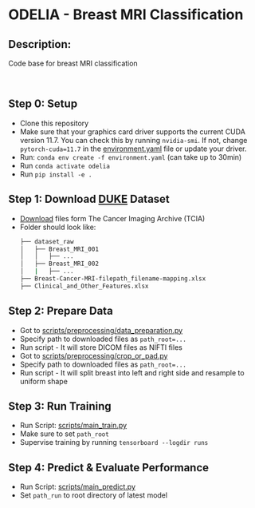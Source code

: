 # ODELIA - Breast MRI Classification 
## Description:
Code base for breast MRI classification

<br/>

## Step 0: Setup 
* Clone this repository 
* Make sure that your graphics card driver supports the current CUDA version 11.7. You can check this by running `nvidia-smi`. 
If not, change `pytorch-cuda=11.7` in the [environment.yaml](environment.yaml) file or update your driver.
* Run: `conda env create -f environment.yaml` (can take up to 30min)
* Run `conda activate odelia`
* Run `pip install -e .`

## Step 1: Download [DUKE](https://sites.duke.edu/mazurowski/resources/breast-cancer-mri-dataset/) Dataset
* [Download](https://wiki.cancerimagingarchive.net/pages/viewpage.action?pageId=70226903) files form The Cancer Imaging Archive (TCIA)
* Folder should look like:
    ```bash
    ├── dataset_raw
    │   ├── Breast_MRI_001
    │   │   ├── ...
    │   ├── Breast_MRI_002
    │   |   ├── ...
    ├── Breast-Cancer-MRI-filepath_filename-mapping.xlsx
    ├── Clinical_and_Other_Features.xlsx
    ```

## Step 2: Prepare Data 
* Got to  [scripts/preprocessing/data_preparation.py](scripts/preprocessing/duke_dicom2nii.py)
* Specify path to downloaded files as `path_root=...` 
* Run script - It will store DICOM files as NIFTI files 
* Got to [scripts/preprocessing/crop_or_pad.py](scripts/preprocessing/crop_or_pad.py)
* Specify path to downloaded files as `path_root=...` 
* Run script - It will split breast into left and right side and resample to uniform shape

## Step 3: Run Training
* Run Script: [scripts/main_train.py](scripts/main_train.py)
* Make sure to set `path_root`
* Supervise training by running `tensorboard --logdir runs`

## Step 4: Predict & Evaluate Performance
* Run Script: [scripts/main_predict.py](scripts/main_predict.py)
* Set `path_run` to root directory of latest model 